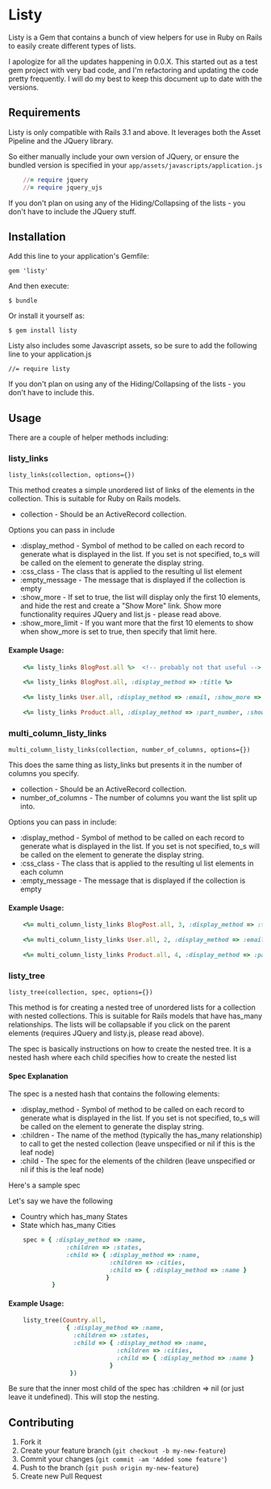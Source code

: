 # Listy

Listy is a Gem that contains a bunch of view helpers for use in Ruby on Rails to easily create different types of lists.

I apologize for all the updates happening in 0.0.X. This started out as a test gem project with very bad code, and I'm refactoring and updating the code pretty frequently.
I will do my best to keep this document up to date with the versions.

## Requirements

Listy is only compatible with Rails 3.1 and above.
It leverages both the Asset Pipeline and the JQuery library.

So either manually include your own version of JQuery, or ensure the bundled version is specified in your `app/assets/javascripts/application.js`

```ruby
	//= require jquery
	//= require jquery_ujs
```

If you don't plan on using any of the Hiding/Collapsing of the lists - you don't have to include the JQuery stuff.

## Installation

Add this line to your application's Gemfile:

    gem 'listy'

And then execute:

    $ bundle

Or install it yourself as:

    $ gem install listy

Listy also includes some Javascript assets, so be sure to add the following line to your application.js

	//= require listy

If you don't plan on using any of the Hiding/Collapsing of the lists - you don't have to include this.

## Usage

There are a couple of helper methods including:

### listy_links

	listy_links(collection, options={})

This method creates a simple unordered list of links of the elements in the collection. This is suitable for Ruby on Rails models.

* collection - Should be an ActiveRecord collection.

Options you can pass in include

* :display_method - Symbol of method to be called on each record to generate what is displayed in the list. If you set is not specified, to_s will be called on the element to generate the display string.
* :css_class - The class that is applied to the resulting ul list element
* :empty_message - The message that is displayed if the collection is empty
* :show_more - If set to true, the list will display only the first 10 elements, and hide the rest and create a "Show More" link. Show more functionality requires JQuery and list.js - please read above.
* :show_more_limit - If you want more that the first 10 elements to show when show_more is set to true, then specify that limit here.

#### Example Usage:

```ruby
	<%= listy_links BlogPost.all %>  <!-- probably not that useful -->
	
	<%= listy_links BlogPost.all, :display_method => :title %>
	
	<%= listy_links User.all, :display_method => :email, :show_more => true %>
	
	<%= listy_links Product.all, :display_method => :part_number, :show_more => true, :show_more_limit => 100, :css_class => "products-list" %>
```


### multi_column_listy_links

	multi_column_listy_links(collection, number_of_columns, options={})

This does the same thing as listy_links but presents it in the number of columns you specify.

* collection - Should be an ActiveRecord collection.
* number_of_columns - The number of columns you want the list split up into.

Options you can pass in include:

* :display_method - Symbol of method to be called on each record to generate what is displayed in the list. If you set is not specified, to_s will be called on the element to generate the display string.
* :css_class - The class that is applied to the resulting ul list elements in each column
* :empty_message - The message that is displayed if the collection is empty

#### Example Usage:

```ruby
	<%= multi_column_listy_links BlogPost.all, 3, :display_method => :title %>
	
	<%= multi_column_listy_links User.all, 2, :display_method => :email %>
	
	<%= multi_column_listy_links Product.all, 4, :display_method => :part_number, :css_class => "products-list", :empty_message => "There are no products" %>
```


### listy_tree

	listy_tree(collection, spec, options={})

This method is for creating a nested tree of unordered lists for a collection with nested collections. 
This is suitable for Rails models that have has_many relationships. The lists will be collapsable if you click on the parent elements (requires JQuery and listy.js, please read above).

The spec is basically instructions on how to create the nested tree. It is a nested hash where each child specifies how to create the nested list


#### Spec Explanation

The spec is a nested hash that contains the following elements:

* :display_method - Symbol of method to be called on each record to generate what is displayed in the list. If you set is not specified, to_s will be called on the element to generate the display string.
* :children - The name of the method (typically the has_many relationship) to call to get the nested collection (leave unspecified or nil if this is the leaf node)
* :child - The spec for the elements of the children (leave unspecified or nil if this is the leaf node)

Here's a sample spec

Let's say we have the following

* Country which has_many States
* State which has_many Cities


```ruby
	spec = { :display_method => :name, 
	  			:children => :states, 
	  			:child => { :display_method => :name, 
				  			:children => :cities, 
				  			:child => { :display_method => :name }
						   }
	 		}
```



#### Example Usage:

```ruby
	listy_tree(Country.all, 
				{ :display_method => :name, 
				  :children => :states, 
				  :child => { :display_method => :name, 
							  :children => :cities, 
							  :child => { :display_method => :name }
							}
				 })
```

Be sure that the inner most child of the spec has :children => nil (or just leave it undefined). This will stop the nesting.


## Contributing

1. Fork it
2. Create your feature branch (`git checkout -b my-new-feature`)
3. Commit your changes (`git commit -am 'Added some feature'`)
4. Push to the branch (`git push origin my-new-feature`)
5. Create new Pull Request
